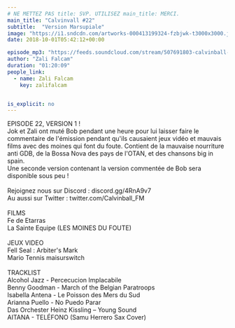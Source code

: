 ```yaml
---
# NE METTEZ PAS title: SVP. UTILISEZ main_title: MERCI.
main_title: "Calvinvall #22"
subtitle:  "Version Marsupiale"
image: "https://i1.sndcdn.com/artworks-000413199324-fzbjwk-t3000x3000.jpg"
date: 2018-10-01T05:42:12+00:00

episode_mp3: "https://feeds.soundcloud.com/stream/507691803-calvinball-radio-22-part-one-version-marsupiale.mp3"
author: "Zali Falcam"
duration: "01:20:09"
people_link: 
  - name: Zali Falcam
    key: zalifalcam


is_explicit: no
---
```


<PodcastHeader/>

<!-- ECRIRE LA DESCRIPTION DE L'EPISODE SOUS CETTE LIGNE -->
EPISODE 22, VERSION 1 !<br>Jok et Zali ont muté Bob pendant une heure pour lui laisser faire le commentaire de l'émission pendant qu'ils causaient jeux vidéo et mauvais films avec des moines qui font du foute. Contient de la mauvaise nourriture anti GDB, de la Bossa Nova des pays de l'OTAN, et des chansons big in spain.<br>Une seconde version contenant la version commentée de Bob sera disponible sous peu !<br><br>Rejoignez nous sur Discord : discord.gg/4RnA9v7<br>Au aussi sur Twitter : twitter.com/Calvinball_FM<br><br>FILMS <br>Fe de Etarras<br>La Sainte Equipe (LES MOINES DU FOUTE)<br><br>JEUX VIDEO <br>Fell Seal : Arbiter's Mark<br>Mario Tennis maisurswitch<br><br>TRACKLIST<br>Alcohol Jazz - Percecucion Implacabile<br>Benny Goodman - March of the Belgian Paratroops <br>Isabella Antena - Le Poisson des Mers du Sud<br>Arianna Puello - No Puedo Parar<br>Das Orchester Heinz Kissling ‎– Young Sound<br>AITANA - TELÉFONO (Samu Herrero Sax Cover)

